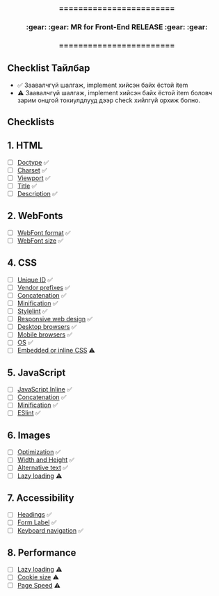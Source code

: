 <div align="center">
<h3>========================</h3>
<h3>:gear: :gear: MR for Front-End RELEASE :gear: :gear:</h3>
<h3>========================</h3>
</div>

## Checklist Тайлбар
* :white_check_mark: Заавалчгүй шалгаж, implement хийсэн байх ёстой item  
* :warning: Заавалчгүй шалгаж, implement хийсэн байх ёстой item боловч зарим онцгой тохиулдлууд дээр check хийлгүй орхиж болно.

## Checklists

## 1. HTML
- [ ] [Doctype](https://gitlab.unimedia.mn/ums-example-group/ums-example-project/-/wikis/Release-Frontend-Checklist-Wiki#doctype) :white_check_mark:
- [ ] [Charset](https://gitlab.unimedia.mn/ums-example-group/ums-example-project/-/wikis/Release-Frontend-Checklist-Wiki#charset) :white_check_mark:
- [ ] [Viewport](https://gitlab.unimedia.mn/ums-example-group/ums-example-project/-/wikis/Release-Frontend-Checklist-Wiki#viewport) :white_check_mark:
- [ ] [Title](https://gitlab.unimedia.mn/ums-example-group/ums-example-project/-/wikis/Release-Frontend-Checklist-Wiki#title) :white_check_mark:
- [ ] [Description](https://gitlab.unimedia.mn/ums-example-group/ums-example-project/-/wikis/Release-Frontend-Checklist-Wiki#description) :white_check_mark:

## 2. WebFonts
- [ ] [WebFont format](https://gitlab.unimedia.mn/ums-example-group/ums-example-project/-/wikis/Release-Frontend-Checklist-Wiki#webfont-format) :white_check_mark:
- [ ] [WebFont size](https://gitlab.unimedia.mn/ums-example-group/ums-example-project/-/wikis/Release-Frontend-Checklist-Wiki#webfont-size) :white_check_mark:

## 4. CSS
- [ ] [Unique ID](https://gitlab.unimedia.mn/ums-example-group/ums-example-project/-/wikis/Release-Frontend-Checklist-Wiki#unique-id) :white_check_mark:
- [ ] [Vendor prefixes](https://gitlab.unimedia.mn/ums-example-group/ums-example-project/-/wikis/Release-Frontend-Checklist-Wiki#vendor-prefixes) :white_check_mark:
- [ ] [Concatenation](https://gitlab.unimedia.mn/ums-example-group/ums-example-project/-/wikis/Release-Frontend-Checklist-Wiki#concatenation) :white_check_mark:
- [ ] [Minification](https://gitlab.unimedia.mn/ums-example-group/ums-example-project/-/wikis/Release-Frontend-Checklist-Wiki#minification) :white_check_mark:
- [ ] [Stylelint](https://gitlab.unimedia.mn/ums-example-group/ums-example-project/-/wikis/Release-Frontend-Checklist-Wiki#stylelint) :white_check_mark:
- [ ] [Responsive web design](https://gitlab.unimedia.mn/ums-example-group/ums-example-project/-/wikis/Release-Frontend-Checklist-Wiki#responsive-web-design) :white_check_mark:
- [ ] [Desktop browsers](https://gitlab.unimedia.mn/ums-example-group/ums-example-project/-/wikis/Release-Frontend-Checklist-Wiki#desktop-browsers) :white_check_mark:
- [ ] [Mobile browsers](https://gitlab.unimedia.mn/ums-example-group/ums-example-project/-/wikis/Release-Frontend-Checklist-Wiki#mobile-browsers) :white_check_mark:
- [ ] [OS](https://gitlab.unimedia.mn/ums-example-group/ums-example-project/-/wikis/Release-Frontend-Checklist-Wiki#os) :white_check_mark:
- [ ] [Embedded or inline CSS](https://gitlab.unimedia.mn/ums-example-group/ums-example-project/-/wikis/Release-Frontend-Checklist-Wiki#embedded-or-inline-css) :warning:
## 5. JavaScript
- [ ] [JavaScript Inline](https://gitlab.unimedia.mn/ums-example-group/ums-example-project/-/wikis/Release-Frontend-Checklist-Wiki#javascript-inline) :white_check_mark:
- [ ] [Concatenation](https://gitlab.unimedia.mn/ums-example-group/ums-example-project/-/wikis/Release-Frontend-Checklist-Wiki#concatenation-1) :white_check_mark:
- [ ] [Minification](https://gitlab.unimedia.mn/ums-example-group/ums-example-project/-/wikis/Release-Frontend-Checklist-Wiki#minification-1) :white_check_mark:
- [ ] [ESlint](https://gitlab.unimedia.mn/ums-example-group/ums-example-project/-/wikis/Release-Frontend-Checklist-Wiki#eslint) :white_check_mark:

## 6. Images
- [ ] [Optimization](https://gitlab.unimedia.mn/ums-example-group/ums-example-project/-/wikis/Release-Frontend-Checklist-Wiki#optimization) :white_check_mark:
- [ ] [Width and Height](https://gitlab.unimedia.mn/ums-example-group/ums-example-project/-/wikis/Release-Frontend-Checklist-Wiki#width-and-height) :white_check_mark:
- [ ] [Alternative text](https://gitlab.unimedia.mn/ums-example-group/ums-example-project/-/wikis/Release-Frontend-Checklist-Wiki#alternative-text) :white_check_mark:
- [ ] [Lazy loading](https://gitlab.unimedia.mn/ums-example-group/ums-example-project/-/wikis/Release-Frontend-Checklist-Wiki#lazy-loading) :warning:

## 7. Accessibility
- [ ] [Headings](https://gitlab.unimedia.mn/ums-example-group/ums-example-project/-/wikis/Release-Frontend-Checklist-Wiki#headings) :white_check_mark:
- [ ] [Form Label](https://gitlab.unimedia.mn/ums-example-group/ums-example-project/-/wikis/Release-Frontend-Checklist-Wiki#form-label) :white_check_mark:
- [ ] [Keyboard navigation](https://gitlab.unimedia.mn/ums-example-group/ums-example-project/-/wikis/Release-Frontend-Checklist-Wiki#keyboard-navigation) :white_check_mark:

## 8. Performance
- [ ] [Lazy loading](https://gitlab.unimedia.mn/ums-example-group/ums-example-project/-/wikis/Release-Frontend-Checklist-Wiki#lazy-loading-1) :warning:
- [ ] [Cookie size](https://gitlab.unimedia.mn/ums-example-group/ums-example-project/-/wikis/Release-Frontend-Checklist-Wiki#cookie-size) :warning:
- [ ] [Page Speed](https://gitlab.unimedia.mn/ums-example-group/ums-example-project/-/wikis/Release-Frontend-Checklist-Wiki#page-speed) :warning:
